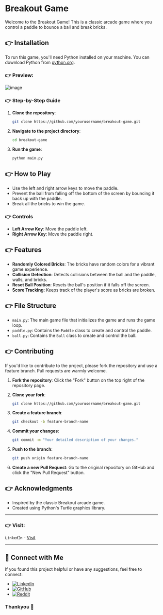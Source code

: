 # Breakout Game

Welcome to the Breakout Game! This is a classic arcade game where you control a paddle to bounce a ball and break bricks.

## 👉 Installation

To run this game, you'll need Python installed on your machine. You can download Python from [python.org](https://www.python.org/).


### 👉 Preview:

![image](https://github.com/user-attachments/assets/6c28849f-1742-46d9-842e-7765c68725ac)

### 👉 Step-by-Step Guide

1. **Clone the repository**:
    ```bash
    git clone https://github.com/yourusername/breakout-game.git
    ```
2. **Navigate to the project directory**:
    ```bash
    cd breakout-game
    ```
3. **Run the game**:
    ```bash
    python main.py
    ```

## 👉 How to Play

- Use the left and right arrow keys to move the paddle.
- Prevent the ball from falling off the bottom of the screen by bouncing it back up with the paddle.
- Break all the bricks to win the game.

### 👉 Controls

- **Left Arrow Key**: Move the paddle left.
- **Right Arrow Key**: Move the paddle right.

## 👉 Features

- **Randomly Colored Bricks**: The bricks have random colors for a vibrant game experience.
- **Collision Detection**: Detects collisions between the ball and the paddle, walls, and bricks.
- **Reset Ball Position**: Resets the ball's position if it falls off the screen.
- **Score Tracking**: Keeps track of the player's score as bricks are broken.

## 👉 File Structure

- `main.py`: The main game file that initializes the game and runs the game loop.
- `paddle.py`: Contains the `Paddle` class to create and control the paddle.
- `ball.py`: Contains the `Ball` class to create and control the ball.

## 👉 Contributing

If you'd like to contribute to the project, please fork the repository and use a feature branch. Pull requests are warmly welcome.

1. **Fork the repository**:
    Click the "Fork" button on the top right of the repository page.

2. **Clone your fork**:
    ```bash
    git clone https://github.com/yourusername/breakout-game.git
    ```

3. **Create a feature branch**:
    ```bash
    git checkout -b feature-branch-name
    ```

4. **Commit your changes**:
    ```bash
    git commit -m "Your detailed description of your changes."
    ```

5. **Push to the branch**:
    ```bash
    git push origin feature-branch-name
    ```

6. **Create a new Pull Request**:
    Go to the original repository on GitHub and click the "New Pull Request" button.

## 👉 Acknowledgments

- Inspired by the classic Breakout arcade game.
- Created using Python's Turtle graphics library.

---

### 👉 Visit:

`LinkedIn` - [Visit](https://linkedin.com/in/anshmnsoni)

---

## 📢 Connect with Me
If you found this project helpful or have any suggestions, feel free to connect:

- [![LinkedIn](https://img.shields.io/badge/LinkedIn-anshmnsoni-0077B5.svg?logo=linkedin)](https://www.linkedin.com/in/anshmnsoni)  
- [![GitHub](https://img.shields.io/badge/GitHub-AnshMNSoni-181717.svg?logo=github)](https://github.com/AnshMNSoni)
- [![Reddit](https://img.shields.io/badge/Reddit-u/AnshMNSoni-FF4500.svg?logo=reddit)](https://www.reddit.com/user/AnshMNSoni)

### Thankyou 💫 

